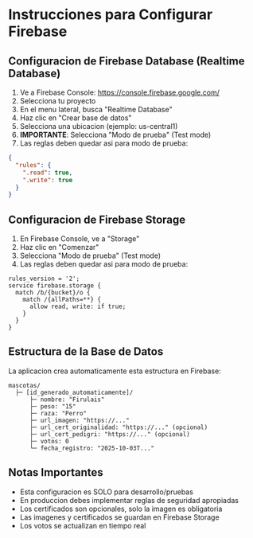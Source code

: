# Instrucciones para Configurar Firebase

## Configuracion de Firebase Database (Realtime Database)

1. Ve a Firebase Console: https://console.firebase.google.com/
2. Selecciona tu proyecto
3. En el menu lateral, busca "Realtime Database"
4. Haz clic en "Crear base de datos"
5. Selecciona una ubicacion (ejemplo: us-central1)
6. **IMPORTANTE**: Selecciona "Modo de prueba" (Test mode)
7. Las reglas deben quedar asi para modo de prueba:

```json
{
  "rules": {
    ".read": true,
    ".write": true
  }
}
```

## Configuracion de Firebase Storage

1. En Firebase Console, ve a "Storage"
2. Haz clic en "Comenzar"
3. Selecciona "Modo de prueba" (Test mode)
4. Las reglas deben quedar asi para modo de prueba:

```
rules_version = '2';
service firebase.storage {
  match /b/{bucket}/o {
    match /{allPaths=**} {
      allow read, write: if true;
    }
  }
}
```

## Estructura de la Base de Datos

La aplicacion crea automaticamente esta estructura en Firebase:

```
mascotas/
  ├─ [id_generado_automaticamente]/
      ├─ nombre: "Firulais"
      ├─ peso: "15"
      ├─ raza: "Perro"
      ├─ url_imagen: "https://..."
      ├─ url_cert_originalidad: "https://..." (opcional)
      ├─ url_cert_pedigri: "https://..." (opcional)
      ├─ votos: 0
      └─ fecha_registro: "2025-10-03T..."
```

## Notas Importantes

- Esta configuracion es SOLO para desarrollo/pruebas
- En produccion debes implementar reglas de seguridad apropiadas
- Los certificados son opcionales, solo la imagen es obligatoria
- Las imagenes y certificados se guardan en Firebase Storage
- Los votos se actualizan en tiempo real
